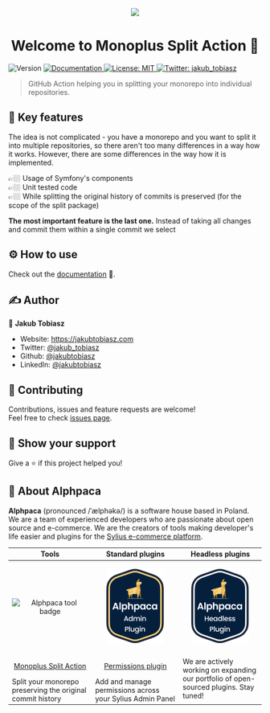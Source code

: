 <p align="center">
    <a href="https://alphpaca.io" target="_blank">
        <img src="https://github.com/alphpaca/.github/blob/main/banners/monoplus-split-action.png?raw=true" />
    </a>
</p>
<h1 align="center">Welcome to Monoplus Split Action 👋</h1>
<p>
  <img alt="Version" src="https://img.shields.io/badge/version-2022.1-blue.svg?cacheSeconds=2592000" />
  <a href="https://github.com/alphpaca/monoplus-split-action/wiki" target="_blank">
    <img alt="Documentation" src="https://img.shields.io/badge/documentation-yes-brightgreen.svg" />
  </a>
  <a href="#" target="_blank">
    <img alt="License: MIT" src="https://img.shields.io/badge/License-MIT-yellow.svg" />
  </a>
  <a href="https://twitter.com/jakub_tobiasz" target="_blank">
    <img alt="Twitter: jakub_tobiasz" src="https://img.shields.io/twitter/follow/jakub_tobiasz.svg?style=social" />
  </a>
</p>

> GitHub Action helping you in splitting your monorepo into individual repositories.

## 🔑 Key features

The idea is not complicated - you have a monorepo and you want to split it into multiple repositories, so there aren't too many differences in a way how it works. However, there are some differences in the way how it is implemented.

👉🏼 Usage of Symfony's components  
👉🏼 Unit tested code  
👉🏼 While splitting the original history of commits is preserved (for the scope of the split package)

**The most important feature is the last one.** Instead of taking all changes and commit them within a single commit we select

## ⚙️ How to use

Check out the [documentation](https://github.com/alphpaca/monoplus-split-action/wiki/00.-Getting-started) 👀.

## ✍️ Author

👤 **Jakub Tobiasz**

* Website: https://jakubtobiasz.com
* Twitter: [@jakub\_tobiasz](https://twitter.com/jakub\_tobiasz)
* Github: [@jakubtobiasz](https://github.com/jakubtobiasz)
* LinkedIn: [@jakubtobiasz](https://linkedin.com/in/jakubtobiasz)

## 🤝 Contributing

Contributions, issues and feature requests are welcome!<br />Feel free to check [issues page](https://github.com/alphpaca/monoplus-split-action/issues). 

## 🫶 Show your support

Give a ⭐️ if this project helped you!

## 👋 About Alphpaca

**Alphpaca** (pronounced /ˈælphəkə/) is a software house based in Poland. We are a team of experienced developers who are passionate about open source and e-commerce. We are the creators of tools making developer's life easier and plugins for the [Sylius e-commerce platform](https://sylius.com).

<table>
    <thead>
        <tr>
            <th width="1000px">Tools</th>
            <th width="1000px">Standard plugins</th>
            <th width="1000px">Headless plugins</th>
        </tr>
    </thead>
    <tbody>
        <tr>
            <td><p align="center"><img src="https://github.com/alphpaca/.github/blob/main/badge/tool-badge.png?raw=true" alt="Alphpaca tool badge"></p></td>
            <td><p align="center"><img src="https://github.com/alphpaca/.github/blob/main/badge/admin-plugin-badge.png?raw=true" alt="Alphpaca tool badge" /></p></td>
            <td><p align="center"><img src="https://github.com/alphpaca/.github/blob/main/badge/headless-plugin-badge.png?raw=true" alt="Alphpaca tool badge" /></p></td>
        </tr>
        <tr>
            <td>
                <p align="center">
                    <a href="https://github.com/alphpaca/monoplus-split-action">Monoplus Split Action</a><br/>
                </p>
                Split your monorepo preserving the original commit history
            </td>
            <td>
                <p align="center">
                    <a href="https://github.com/alphpaca/sylius-permissions-plugin">Permissions plugin</a>
                </p>
                Add and manage permissions across your Sylius Admin Panel
            </td>
            <td>
                We are actively working on expanding our portfolio of open-sourced plugins. Stay tuned!
            </td>
        </tr>
    </tbody>
</table>
